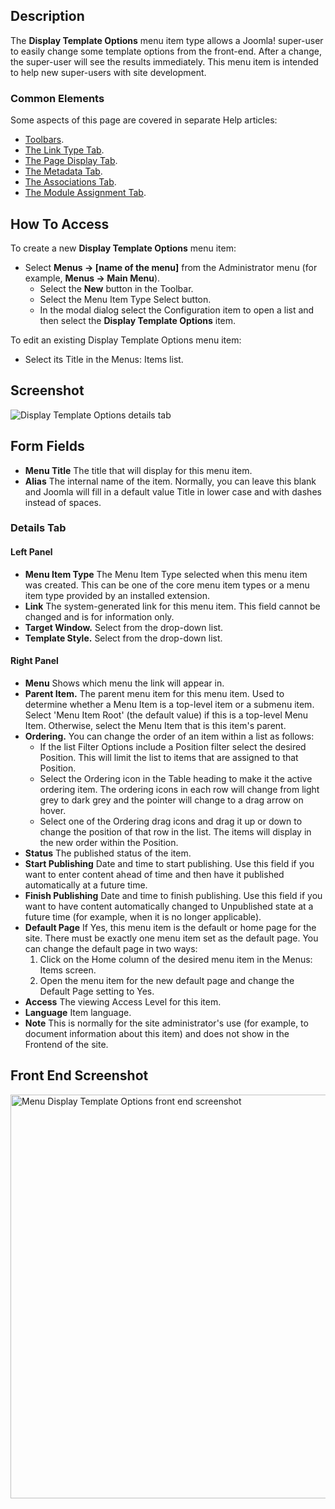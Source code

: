 <!-- Filename: Help4.x:Menu_Item:_Display_Template_Options / Display title: Display Template Options -->

## Description

The **Display Template Options** menu item type allows a Joomla!
super-user to easily change some template options from the front-end.
After a change, the super-user will see the results immediately. This
menu item is intended to help new super-users with site development.

### Common Elements

Some aspects of this page are covered in separate Help articles:

* [Toolbars](jdocmanual?article=help/common-elements/toolbars).
* [The Link Type Tab](jdocmanual?article=help/menu-items-common/menu-item-link-type).
* [The Page Display Tab](jdocmanual?article=help/menu-items-common/menu-item-page-display).
* [The Metadata Tab](jdocmanual?article=help/menu-items-common/menu-item-metadata).
* [The Associations Tab](jdocmanual?article=help/common-elements/edit-associations).
* [The Module Assignment Tab](jdocmanual?article=help/menu-items-common/menu-item-module-assignment).

## How To Access

To create a new **Display Template Options** menu item:

- Select **Menus → \[name of the menu\]** from the Administrator
  menu (for example, **Menus → Main Menu**).
  - Select the **New** button in the Toolbar.
  - Select the Menu Item Type Select button.
  - In the modal dialog select the Configuration item to open a
    list and then select the **Display Template Options** item.

To edit an existing Display Template Options menu item:

- Select its Title in the Menus: Items list.

## Screenshot

![Display Template Options details tab](../../../en/images/menu-items/configuration-display-template-options-details.png)

## Form Fields

- **Menu Title** The title that will display for this menu item.
- **Alias** The internal name of the item. Normally, you can leave this
  blank and Joomla will fill in a default value Title in lower case and
  with dashes instead of spaces.

### Details Tab

#### Left Panel

- **Menu Item Type** The Menu Item Type selected when this menu item
  was created. This can be one of the core menu item types or a menu
  item type provided by an installed extension.
- **Link** The system-generated link for this menu item. This field
  cannot be changed and is for information only.
- **Target Window.** Select from the drop-down list.
- **Template Style.** Select from the drop-down list.

#### Right Panel

- **Menu** Shows which menu the link will appear in.
- **Parent Item.** The parent menu item for this menu item. Used to
  determine whether a Menu Item is a top-level item or a submenu item.
  Select 'Menu Item Root' (the default value) if this is a top-level
  Menu Item. Otherwise, select the Menu Item that is this item's parent.
- **Ordering.** You can change the order of an item within a list as
  follows:
  - If the list Filter Options include a Position filter select the
    desired Position. This will limit the list to items that are
    assigned to that Position.
  - Select the Ordering icon <i class="fa-solid fa-sort"></i> in the Table
    heading to make it the active ordering item. The ordering icons in
    each row will change from light grey to dark grey and the pointer
    will change to a drag arrow on hover.
  - Select one of the Ordering drag icons <span class="icon-ellipsis-v"></i>
    and drag it up or down to change the position of that row in the list.
    The items will display in the new order within the Position.
- **Status** The published status of the item.
- **Start Publishing** Date and time to start publishing. Use this
  field if you want to enter content ahead of time and then have it
  published automatically at a future time.
- **Finish Publishing** Date and time to finish publishing. Use this
  field if you want to have content automatically changed to Unpublished
  state at a future time (for example, when it is no longer applicable).
- **Default Page** If Yes, this menu item is the default or home page
  for the site. There must be exactly one menu item set as the default
  page. You can change the default page in two ways:
  1.  Click on the Home column of the desired menu item in the Menus: Items
      screen.
  2.  Open the menu item for the new default page and change the Default
      Page setting to Yes.
- **Access** The viewing Access  Level   for this item.
- **Language** Item language.
- **Note** This is normally for the site administrator's use (for
  example, to document information about this item) and does not show in
  the Frontend of the site.

## Front End Screenshot

<img
src="https://docs.joomla.org/images/8/8b/Help-4x-Menus-Menu-Display_Template_Options-front-end-screenshot-en.png"
decoding="async" data-file-width="600" data-file-height="646"
width="600" height="646"
alt="Menu Display Template Options front end screenshot" />
